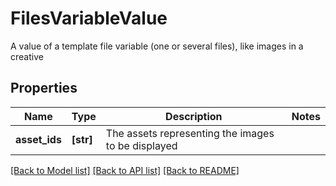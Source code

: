 # FilesVariableValue

A value of a template file variable (one or several files), like images in a creative

## Properties
Name | Type | Description | Notes
------------ | ------------- | ------------- | -------------
**asset_ids** | **[str]** | The assets representing the images to be displayed | 

[[Back to Model list]](../README.md#documentation-for-models) [[Back to API list]](../README.md#documentation-for-api-endpoints) [[Back to README]](../README.md)


